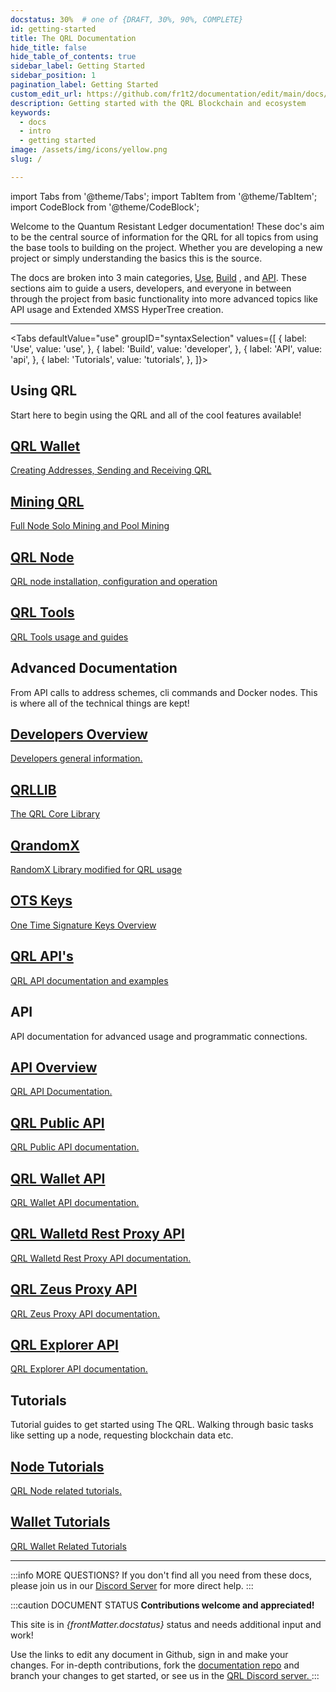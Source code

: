 ```yaml
---
docstatus: 30%  # one of {DRAFT, 30%, 90%, COMPLETE}
id: getting-started
title: The QRL Documentation
hide_title: false
hide_table_of_contents: true
sidebar_label: Getting Started
sidebar_position: 1
pagination_label: Getting Started
custom_edit_url: https://github.com/fr1t2/documentation/edit/main/docs/getting-started.md
description: Getting started with the QRL Blockchain and ecosystem
keywords:
  - docs
  - intro
  - getting started
image: /assets/img/icons/yellow.png
slug: /

---
```


import Tabs from '@theme/Tabs';
import TabItem from '@theme/TabItem';
import CodeBlock from '@theme/CodeBlock';


Welcome to the Quantum Resistant Ledger documentation! These doc's aim to be the central source of information for the QRL for all topics from using the base tools to building on the project. Whether you are developing a new project or simply understanding the basics this is the source.

The docs are broken into 3 main categories, [Use](/use), [Build](/build) , and [API](/api). These sections aim to guide a users, developers, and everyone in between through the project from basic functionality into more advanced topics like API usage and Extended XMSS HyperTree creation.

---

<Tabs defaultValue="use" 
      groupID="syntaxSelection" 
      values={[
        { label: 'Use', value: 'use', },
        { label: 'Build', value: 'developer', },
        { label: 'API', value: 'api', },
        { label: 'Tutorials', value: 'tutorials', },
      ]}>
  <TabItem value="use">
    <h2>Using QRL</h2>
    <p>Start here to begin using the QRL and all of the cool features available!</p>
    <span>
      <section class="row list_node_modules-@docusaurus-theme-classic-lib-theme-DocCategoryGeneratedIndexPage-styles-module">
        <article class="col col--6 margin-bottom--lg">
          <a class="card padding--lg cardContainer_node_modules-@docusaurus-theme-classic-lib-theme-DocCard-styles-module" href="/use/wallet">
            <h2 class="text--truncate cardTitle_node_modules-@docusaurus-theme-classic-lib-theme-DocCard-styles-module" title="QRL Wallet">
              QRL Wallet       
            </h2>
            <p class="text--truncate cardDescription_node_modules-@docusaurus-theme-classic-lib-theme-DocCard-styles-module" title="Creating Addresses, Sending and Receiving QRL">Creating Addresses, Sending and Receiving QRL</p>
          </a>
        </article>
        <article class="col col--6 margin-bottom--lg">
          <a class="card padding--lg cardContainer_node_modules-@docusaurus-theme-classic-lib-theme-DocCard-styles-module" href="/use/mining">
            <h2 class="text--truncate cardTitle_node_modules-@docusaurus-theme-classic-lib-theme-DocCard-styles-module" title="QRL Wallet">
              Mining QRL       
            </h2>
            <p class="text--truncate cardDescription_node_modules-@docusaurus-theme-classic-lib-theme-DocCard-styles-module" title="Full Node Solo Mining and Pool Mining">Full Node Solo Mining and Pool Mining</p>
          </a>
        </article>
        <article class="col col--6 margin-bottom--lg">
          <a class="card padding--lg cardContainer_node_modules-@docusaurus-theme-classic-lib-theme-DocCard-styles-module" href="/use/mining">
            <h2 class="text--truncate cardTitle_node_modules-@docusaurus-theme-classic-lib-theme-DocCard-styles-module" title="QRL Node">
              QRL Node       
            </h2>
            <p class="text--truncate cardDescription_node_modules-@docusaurus-theme-classic-lib-theme-DocCard-styles-module" title="QRL node installation, configuration and operation">QRL node installation, configuration and operation</p>
          </a>
        </article>
        <article class="col col--6 margin-bottom--lg">
          <a class="card padding--lg cardContainer_node_modules-@docusaurus-theme-classic-lib-theme-DocCard-styles-module" href="/use/mining">
            <h2 class="text--truncate cardTitle_node_modules-@docusaurus-theme-classic-lib-theme-DocCard-styles-module" title="QRL Tools">
              QRL Tools       
            </h2>
            <p class="text--truncate cardDescription_node_modules-@docusaurus-theme-classic-lib-theme-DocCard-styles-module" title="QRL Tools usage and guides">QRL Tools usage and guides</p>
          </a>
        </article>
      </section>
    </span>
  </TabItem>
 
  <TabItem value="developer">
    <h2>Advanced Documentation</h2>
    <p>From API calls to address schemes, cli commands and Docker nodes. This is where all of the technical things are kept!</p>
    <span>
      <section class="row list_node_modules-@docusaurus-theme-classic-lib-theme-DocCategoryGeneratedIndexPage-styles-module">
        <article class="col col--4 margin-bottom--lg">
          <a class="card padding--lg cardContainer_node_modules-@docusaurus-theme-classic-lib-theme-DocCard-styles-module" href="/build/overview">
            <h2 class="text--truncate cardTitle_node_modules-@docusaurus-theme-classic-lib-theme-DocCard-styles-module" 
                title="Developers Overview">
              Developers Overview       
            </h2>
            <p class="text--truncate cardDescription_node_modules-@docusaurus-theme-classic-lib-theme-DocCard-styles-module" 
               title="Developers general information.">Developers general information.</p>
          </a>
        </article>
        <article class="col col--4 margin-bottom--lg">
          <a class="card padding--lg cardContainer_node_modules-@docusaurus-theme-classic-lib-theme-DocCard-styles-module" href="/build/qrllib">
            <h2 class="text--truncate cardTitle_node_modules-@docusaurus-theme-classic-lib-theme-DocCard-styles-module" 
                title="QRL Wallet">
              QRLLIB       
            </h2>
            <p class="text--truncate cardDescription_node_modules-@docusaurus-theme-classic-lib-theme-DocCard-styles-module" 
               title="The QRL Core Library">The QRL Core Library</p>
          </a>
        </article>
        <article class="col col--4 margin-bottom--lg">
          <a class="card padding--lg cardContainer_node_modules-@docusaurus-theme-classic-lib-theme-DocCard-styles-module" href="/build/mining/qrandomx">
            <h2 class="text--truncate cardTitle_node_modules-@docusaurus-theme-classic-lib-theme-DocCard-styles-module" 
                title="QRL Node">
              QrandomX
            </h2>
            <p class="text--truncate cardDescription_node_modules-@docusaurus-theme-classic-lib-theme-DocCard-styles-module" 
               title="RandomX Library modified for QRL usage">RandomX Library modified for QRL usage</p>
          </a>
        </article>
        <article class="col col--6 margin-bottom--lg">
          <a class="card padding--lg cardContainer_node_modules-@docusaurus-theme-classic-lib-theme-DocCard-styles-module" href="/build/fundamentals/ots-keys">
            <h2 class="text--truncate cardTitle_node_modules-@docusaurus-theme-classic-lib-theme-DocCard-styles-module" 
                title="OTS Keys">
              OTS Keys       
            </h2>
            <p class="text--truncate cardDescription_node_modules-@docusaurus-theme-classic-lib-theme-DocCard-styles-module" 
               title="One Time Signature Keys Overview">One Time Signature Keys Overview</p>
          </a>
        </article>
        <article class="col col--6 margin-bottom--lg" >
          <a class="card padding--lg cardContainer_node_modules-@docusaurus-theme-classic-lib-theme-DocCard-styles-module" href="/api">
            <h2 class="text--truncate cardTitle_node_modules-@docusaurus-theme-classic-lib-theme-DocCard-styles-module" 
                title="QRL API's">
              QRL API's     
            </h2>
            <p class="text--truncate cardDescription_node_modules-@docusaurus-theme-classic-lib-theme-DocCard-styles-module" 
               title="QRL API documentation and examples">QRL API documentation and examples</p>
          </a>
        </article>
      </section>
    </span>
  </TabItem>
  <TabItem value="api">
    <h2>API</h2>
    <p>API documentation for advanced usage and programmatic connections.</p>
    <span>
      <section class="row list_node_modules-@docusaurus-theme-classic-lib-theme-DocCategoryGeneratedIndexPage-styles-module">
      <article class="col col--12 margin-bottom--lg">
          <a class="card padding--lg cardContainer_node_modules-@docusaurus-theme-classic-lib-theme-DocCard-styles-module" href="/api/qrl-api-overview">
            <h2 class="text--truncate cardTitle_node_modules-@docusaurus-theme-classic-lib-theme-DocCard-styles-module" 
                title="API Overview">
              API Overview
            </h2>
            <p class="text--truncate cardDescription_node_modules-@docusaurus-theme-classic-lib-theme-DocCard-styles-module" 
               title="QRL API Documentation.">QRL API Documentation.</p>
          </a>
        </article>
          <article class="col col--6 margin-bottom--lg">
          <a class="card padding--lg cardContainer_node_modules-@docusaurus-theme-classic-lib-theme-DocCard-styles-module" href="/api/qrl-public-api">
            <h2 class="text--truncate cardTitle_node_modules-@docusaurus-theme-classic-lib-theme-DocCard-styles-module" 
                title="QRL Public API">
              QRL Public API
            </h2>
            <p class="text--truncate cardDescription_node_modules-@docusaurus-theme-classic-lib-theme-DocCard-styles-module" 
               title="QRL Public API Documentation">QRL Public API documentation.</p>
          </a>
        </article>
          <article class="col col--6 margin-bottom--lg">
          <a class="card padding--lg cardContainer_node_modules-@docusaurus-theme-classic-lib-theme-DocCard-styles-module" href="/api/wallet-api">
            <h2 class="text--truncate cardTitle_node_modules-@docusaurus-theme-classic-lib-theme-DocCard-styles-module" 
                title="QRL Wallet API">
              QRL Wallet API
            </h2>
            <p class="text--truncate cardDescription_node_modules-@docusaurus-theme-classic-lib-theme-DocCard-styles-module" 
               title="QRL Wallet API documentation">QRL Wallet API documentation.</p>
          </a>
        </article>
          <article class="col col--4 margin-bottom--lg">
          <a class="card padding--lg cardContainer_node_modules-@docusaurus-theme-classic-lib-theme-DocCard-styles-module" href="/api/walletd-rest-proxy">
            <h2 class="text--truncate cardTitle_node_modules-@docusaurus-theme-classic-lib-theme-DocCard-styles-module" 
                title="QRL Walletd Rest Proxy API">
              QRL Walletd Rest Proxy API
            </h2>
            <p class="text--truncate cardDescription_node_modules-@docusaurus-theme-classic-lib-theme-DocCard-styles-module" 
               title="QRL Walletd Rest Proxy API documentation">QRL Walletd Rest Proxy API documentation.</p>
          </a>
        </article>
          <article class="col col--4 margin-bottom--lg">
          <a class="card padding--lg cardContainer_node_modules-@docusaurus-theme-classic-lib-theme-DocCard-styles-module" href="/api/zeus-proxy">
            <h2 class="text--truncate cardTitle_node_modules-@docusaurus-theme-classic-lib-theme-DocCard-styles-module" 
                title="QRL Zeus Proxy API">
              QRL Zeus Proxy API
            </h2>
            <p class="text--truncate cardDescription_node_modules-@docusaurus-theme-classic-lib-theme-DocCard-styles-module" 
               title="QRL Zeus Proxy API documentation">QRL Zeus Proxy API documentation.</p>
          </a>
        </article>
          <article class="col col--4 margin-bottom--lg">
          <a class="card padding--lg cardContainer_node_modules-@docusaurus-theme-classic-lib-theme-DocCard-styles-module" href="/api/zeus-proxy">
            <h2 class="text--truncate cardTitle_node_modules-@docusaurus-theme-classic-lib-theme-DocCard-styles-module" 
                title="QRL Explorer API">
              QRL Explorer API
            </h2>
            <p class="text--truncate cardDescription_node_modules-@docusaurus-theme-classic-lib-theme-DocCard-styles-module" 
               title="QRL Explorer API documentation">QRL Explorer API documentation.</p>
          </a>
        </article>
      </section>
    </span>
  </TabItem>
  <TabItem value="tutorials">
    <h2>Tutorials</h2>
    <p>Tutorial guides to get started using The QRL. Walking through basic tasks like setting up a node, requesting blockchain data etc.</p>
    <span>
      <section class="row list_node_modules-@docusaurus-theme-classic-lib-theme-DocCategoryGeneratedIndexPage-styles-module">
        <article class="col col--4 margin-bottom--lg">
          <a class="card padding--lg cardContainer_node_modules-@docusaurus-theme-classic-lib-theme-DocCard-styles-module" href="/tutorials/node">
            <h2 class="text--truncate cardTitle_node_modules-@docusaurus-theme-classic-lib-theme-DocCard-styles-module" 
                title="Node Tutorials">
              Node Tutorials
            </h2>
            <p class="text--truncate cardDescription_node_modules-@docusaurus-theme-classic-lib-theme-DocCard-styles-module" 
               title="QRL Node related tutorials.">QRL Node related tutorials.</p>
          </a>
        </article>
        <article class="col col--4 margin-bottom--lg">
          <a class="card padding--lg cardContainer_node_modules-@docusaurus-theme-classic-lib-theme-DocCard-styles-module" href="/tutorials/wallet">
            <h2 class="text--truncate cardTitle_node_modules-@docusaurus-theme-classic-lib-theme-DocCard-styles-module" 
                title="Wallet Tutorials">
              Wallet Tutorials
            </h2>
            <p class="text--truncate cardDescription_node_modules-@docusaurus-theme-classic-lib-theme-DocCard-styles-module" 
               title="QRL Wallet Related Tutorials">QRL Wallet Related Tutorials</p>
          </a>
        </article>
      </section>
    </span>
  </TabItem>
</Tabs>

---

:::info MORE QUESTIONS?
If you don't find all you need from these docs, please join us in our [Discord Server](https://theqrl.org/discord) for more direct help.
:::

:::caution DOCUMENT STATUS
**Contributions welcome and appreciated!**

<span> This site is in <i>{frontMatter.docstatus}</i> status and needs additional input and work! </span>

<span>Use the links to edit any document in Github, sign in and make your changes. For in-depth contributions, fork the <a href="https://github.com/theqrl/documentation">documentation repo</a> and branch your changes to get started, or see us in the <a href="https://theqrl.org/discord">QRL Discord server. </a></span>
:::
